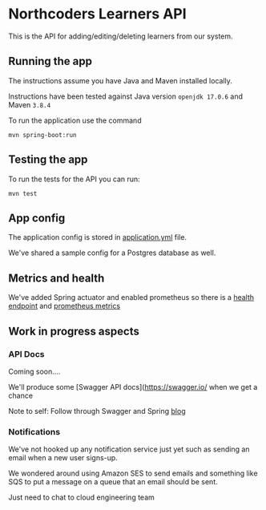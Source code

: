 # Northcoders Learners API

This is the API for adding/editing/deleting learners from our system.

## Running the app

The instructions assume you have Java and Maven installed locally.

Instructions have been tested against Java version `openjdk 17.0.6` and Maven `3.8.4`

To run the application use the command

```
mvn spring-boot:run
```

## Testing the app

To run the tests for the API you can run:

```
mvn test
```

## App config

The application config is stored in [application.yml](./src/main/resources/application.yml) file.

We've shared a sample config for a Postgres database as well.

## Metrics and health

We've added Spring actuator and enabled prometheus so there is a [health endpoint](http://localhost:8080/actuator/health) and [prometheus metrics](http://localhost:8080/actuator/prometheus)

## Work in progress aspects

### API Docs

Coming soon....

We'll produce some [Swagger API docs](https://swagger.io/ when we get a chance

Note to self: Follow through Swagger and Spring [blog](https://www.baeldung.com/spring-rest-openapi-documentation)

### Notifications

We've not hooked up any notification service just yet such as sending an email when a new user signs-up. 

We wondered around using Amazon SES to send emails and something like SQS to put a message on a queue that an email should be sent.

Just need to chat to cloud engineering team
